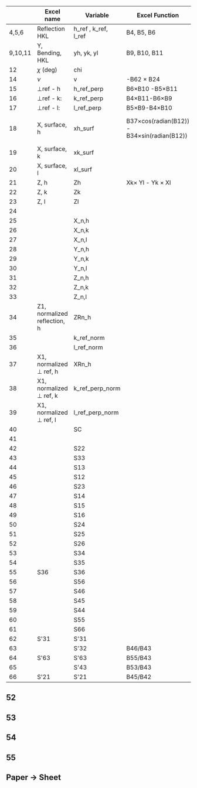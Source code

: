 

|         | Excel name                    | Variable             | Excel Function                                            | Meaning                                                      |      |
| ------- | ----------------------------- | -------------------- | --------------------------------------------------------- | ------------------------------------------------------------ | ---- |
| 4,5,6   | Reflection HKL                | h_ref , k_ref, l_ref | B4, B5, B6                                                |                                                              | 1.1  |
| 9,10,11 | Y, Bending, HKL               | yh, yk, yl           | B9, B10, B11                                              |                                                              | 1.2  |
| 12      | $\chi$ (deg)                  | chi                  |                                                           |                                                              | 1.3  |
| 14      | $\nu$                         | v                    | -B62 $\times$ B24                                         |                                                              |      |
| 15      | $\perp$ref  - h               | h_ref_perp           | B6$\times$B10 -B5$\times$B11                              | $l\times yk - k\times yl$                                    | a1   |
| 16      | $\perp$ref - k:               | k_ref_perp           | B4$\times$B11-B6$\times$B9                                | $h\times yl - l\times yh$                                    |      |
| 17      | $\perp$ref - l:               | l_ref_perp           | B5$\times$B9-B4$\times$B10                                | $k\times yh - h\times yk$                                    |      |
| 18      | X, surface, h                 | xh_surf              | B37$\times$cos(radian(B12)) - B34$\times$sin(radian(B12)) | XRn_h$\times$ cos(radian(chi)) - ZRn_h $\times$ sin(radian(B12)) |      |
| 19      | X, surface, k                 | xk_surf              |                                                           |                                                              |      |
| 20      | X, surface, l                 | xl_surf              |                                                           |                                                              |      |
| 21      | Z, h                          | Zh                   | Xk$\times$ Yl - Yk $\times$ Xl                            |                                                              |      |
| 22      | Z, k                          | Zk                   |                                                           |                                                              |      |
| 23      | Z, l                          | Zl                   |                                                           |                                                              |      |
| 24      |                               |                      |                                                           |                                                              |      |
| 25      |                               | X_n,h                |                                                           |                                                              |      |
| 26      |                               | X_n,k                |                                                           |                                                              |      |
| 27      |                               | X_n,l                |                                                           |                                                              |      |
| 28      |                               | Y_n,h                |                                                           |                                                              |      |
| 29      |                               | Y_n,k                |                                                           |                                                              |      |
| 30      |                               | Y_n,l                |                                                           |                                                              |      |
| 31      |                               | Z_n,h                |                                                           |                                                              |      |
| 32      |                               | Z_n,k                |                                                           |                                                              |      |
| 33      |                               | Z_n,l                |                                                           |                                                              |      |
| 34      | Z1, normalized reflection, h  | ZRn_h                |                                                           |                                                              |      |
| 35      |                               | k_ref_norm           |                                                           |                                                              |      |
| 36      |                               | l_ref_norm           |                                                           |                                                              |      |
| 37      | X1, normalized $\perp$ ref, h | XRn_h                |                                                           |                                                              | a2   |
| 38      | X1, normalized $\perp$ ref, k | k_ref_perp_norm      |                                                           |                                                              |      |
| 39      | X1, normalized $\perp$ ref, l | l_ref_perp_norm      |                                                           |                                                              |      |
| 40      |                               | SC                   |                                                           |                                                              |      |
| 41      |                               |                      |                                                           |                                                              |      |
| 42      |                               | S22                  |                                                           |                                                              |      |
| 43      |                               | S33                  |                                                           |                                                              |      |
| 44      |                               | S13                  |                                                           |                                                              |      |
| 45      |                               | S12                  |                                                           |                                                              |      |
| 46      |                               | S23                  |                                                           |                                                              |      |
| 47      |                               | S14                  |                                                           |                                                              |      |
| 48      |                               | S15                  |                                                           |                                                              |      |
| 49      |                               | S16                  |                                                           |                                                              |      |
| 50      |                               | S24                  |                                                           |                                                              |      |
| 51      |                               | S25                  |                                                           |                                                              |      |
| 52      |                               | S26                  |                                                           |                                                              |      |
| 53      |                               | S34                  |                                                           |                                                              |      |
| 54      |                               | S35                  |                                                           |                                                              |      |
| 55      | S36                           | S36                  |                                                           |                                                              |      |
| 56      |                               | S56                  |                                                           |                                                              |      |
| 57      |                               | S46                  |                                                           |                                                              |      |
| 58      |                               | S45                  |                                                           |                                                              |      |
| 59      |                               | S44                  |                                                           |                                                              |      |
| 60      |                               | S55                  |                                                           |                                                              |      |
| 61      |                               | S66                  |                                                           |                                                              |      |
| 62      | S'31                          | S'31                 |                                                           |                                                              |      |
| 63      |                               | S'32                 | B46/B43                                                   |                                                              |      |
| 64      | S'63                          | S'63                 | B55/B43                                                   |                                                              |      |
| 65      |                               | S'43                 | B53/B43                                                   |                                                              |      |
| 66      | S'21                          | S'21                 | B45/B42                                                   |                                                              |      |



## 52

## 53

## 54

## 55

## Paper -> Sheet

